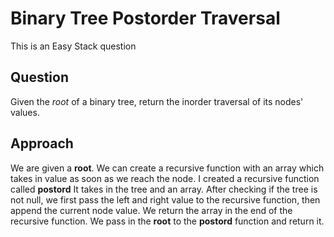 # Binary Tree Postorder Traversal

This is an Easy Stack question

## Question
Given the *root* of a binary tree, return the inorder traversal of its nodes' values.

## Approach
We are given a **root**. We can create a recursive function with an array which takes in value as soon as we reach the node.
I created a recursive function called **postord** It takes in the tree and an array.
After checking if the tree is not null, we first pass the left and right value to the recursive function, then append the current node value.
We return the array in the end of the recursive function.
We pass in the **root** to the **postord** function and return it.
